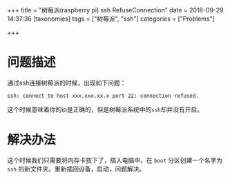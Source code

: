 +++
title = "树莓派(raspberry pi) ssh RefuseConnection"
date = 2018-09-29 14:37:36
[taxonomies]
tags = ["树莓派", "ssh"]
categories = ["Problems"]

+++

# 问题描述

通过ssh连接树莓派的时候，出现如下问题：

    ssh: connect to host xxx.xxx.xx.x port 22: connection refused.

这个时候意味着你的ip是正确的，但是树莓派系统中的`ssh`却并没有开启。


# 解决办法

这个时候我们只需要将内存卡拔下了，插入电脑中，在 `boot` 分区创建一个名字为 `ssh` 的新文件夹。重新插回设备，启动，问题解决。


